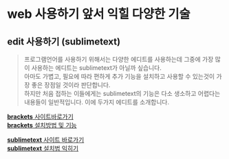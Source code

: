 # web 사용하기 앞서 익힐 다양한 기술

<!--
## web 이란 무엇인가?
## web 분야에 대해...
## browser란?
## front end & back end?
## 프로그래밍 언어란?
## 우리가 사용하는 프로그래밍 언어?
## 프로토콜이란?
## 경로의 이해...
## cli(cmd, terminal, bash, shell ...)
## markdown
## git
## web 언어의 형태
## javascript 기초/ 워밍업하기
-->


## edit 사용하기 (sublimetext)
> 프로그램언어를 사용하기 위해서는 다양한 에디트를 사용하는데 그중에 가장 많이 사용하는 에디트는 sublimetext가 아닐까 싶습니다. <br>
> 아마도 가볍고, 필요에 따라 편하게 추가 기능을 설치하고 사용할 수 있는것이 가장 좋은 장점일 것이라 판단합니다. <br>
> 하지만 처음 접하는 이들에게는 sublimetext의 기능은 다소 생소하고 어렵다는 내용들이 일반적입니다. 이에 두가지 에디트를 소개합니다.

[**brackets** 사이트바로가기](http://brackets.io/) <br>
[**brackets** 설치방법 및 기능](https://www.youtube.com/watch?v=OwN-T7b2_o8) <br>

[**sublimetext** 사이트 바로가기](http://sublimetext.com) <br>
[**sublimetext** 설치법 익히기](./md/edit_install.md) <br>
